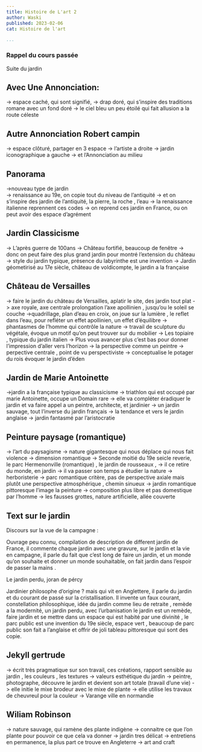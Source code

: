 ```yaml
---
title: Histoire de L'art 2
author: Waski
published: 2023-02-06
cat: Histoire de l'art

...
```



### Rappel du cours passée

Suite du jardin 

## Avec Une Annonciation: 

-> espace caché, qui sont signifié, 
-> drap doré, qui s’inspire des traditions romane avec un fond doré 
-> le ciel bleu un peu étoilé qui fait allusion a la route céleste

## Autre Annonciation Robert campin

-> espace clôturé, partager en 3 espace 
-> l’artiste a droite 
-> jardin iconographique a gauche 
-> et l’Annonciation au milieu 


## Panorama 

->nouveau type de jardin  
-> renaissance au 19e, on copie tout du niveau de l’antiquité
-> et on s’inspire des jardin de l’antiquité, la pierre, la roche , l’eau
-> la renaissance italienne reprennent ces codes 
-> on reprend ces jardin en France, ou on peut avoir des espace d’agrément 

## Jardin Classicisme 

-> L’après guerre de 100ans 
-> Château fortifié, beaucoup de fenêtre
-> donc on peut faire des plus grand jardin pour montré l’extension du château
-> style du jardin typique, présence du labyrinthe est une invention
-> Jardin géometirisé  au 17e siècle, château de voldicompte, le jardin a la française 

## Château de Versailles 

-> faire le jardin du château de Versailles, aplatir le site, des jardin tout plat
-> axe royale, axe centrale prolongation l’axe apollinien , jusqu’ou le soleil se couche 
->quadrillage, plan d’eau en croix, on joue sur la lumière , le reflet dans l’eau, pour refléter un effet apollinien, un effet d’équilibre
-> phantasmes de l’homme qui contrôle la nature 
-> travail de sculpture du végétale, évoque un motif qu’on peut trouver sur du mobilier 
-> Les topiaire , typique du jardin italien
-> Plus vous avancer plus c’est bas pour donner l’impression d’aller vers l’horizon
-> la perspective comme un peintre 
-> perpective centrale , point de vu perspectiviste 
-> conceptualise le potager du rois évoquer le jardin d’éden

## Jardin de Marie Antoinette 

->jardin a la française typique au classicisme 
-> triathlon qui est occupé par marie Antoinette, occupe un Domain rare 
-> elle va compléter éradiquer le jardin et va faire appel a un peintre, architecte, et jardinier
-> un jardin sauvage, tout l’inverse du jardin français 
-> la tendance et vers le jardin anglaise 
-> jardin fantasmé par l’aristocratie 

## Peinture paysage (romantique)

-> l’art du paysagisme 
-> nature gigantesque qui nous déplace qui nous fait violence 
-> dimension romantique 
-> Seconde moitié du 19e seicle reverie, le parc Hermenonville (romantique) , le jardin de rousseaux ,
-> il ce retire du monde, en jardin 
-> il va passer son temps a étudier la nature 
-> herboristerie 
-> parc romantique critère, pas de perspective axiale mais plutôt une perspective atmosphérique , chemin sinueux 
-> jardin romantique pittoresque l’image la peinture 
-> composition plus libre et pas domestique par l’homme
-> les fausses grottes, nature artificielle, allée couverte 



## Text sur le jardin 

 Discours sur la vue de la campagne : 

Ouvrage peu connu, compilation de description de different jardin de France, il commente chaque jardin avec une gravure, sur le jardin et la vie en campagne, il parle du fait que c’est long de faire un jardin, et un monde qu’on souhaite et donner un monde souhaitable, on fait jardin dans l’espoir de passer la mains .

 Le jardin perdu, joran de pércy

Jardinier philosophe d’origine ? mais qui vit en Anglettere, il parle du jardin et du courant de passé sur la cristallisation. Il invente un faux courant, constellation philosophique, idée du jardin comme lieu de retraite , remède a la modernité, un jardin perdu, avec l’urbanisation le jardin est un remède, faire jardin et se mettre dans un espace qui est habité par une divinité , le parc public est une invention du 19e siècle, espace vert , beaucoup de parc public son fait a l’anglaise et offrir de joli tableau pittoresque qui sont des copie. 


## Jekyll gertrude

-> écrit très pragmatique sur son travail, ces créations, rapport sensible au jardin , les couleurs , les textures 
-> valeurs esthétique du jardin
-> peintre, photographe, découvre le jardin et devient son art totale (travail d’une vie)
-> elle initie le mixe brodeur avec le mixe de plante 
-> elle utilise les travaux de cheuvreul pour la couleur 
-> Varange ville en normandie 


## Wiliam Robinson 

-> nature sauvage, qui ramène des plante indigène
-> connaitre ce que l’on plante pour pouvoir ce que cela va donner
-> jardin tres délicat
-> entretiens en permanence, la plus part ce trouve en Angleterre
-> art and craft  










